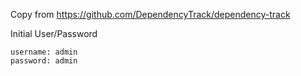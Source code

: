 Copy from https://github.com/DependencyTrack/dependency-track

Initial User/Password

```
username: admin
password: admin
```